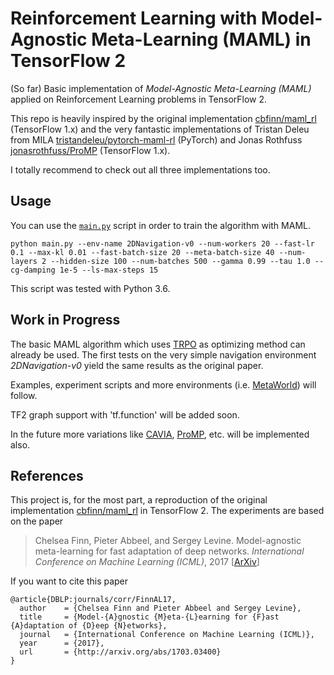 # Reinforcement Learning with Model-Agnostic Meta-Learning (MAML) in TensorFlow 2
(So far) Basic implementation of *Model-Agnostic Meta-Learning (MAML)* applied on Reinforcement Learning problems in TensorFlow 2. 

This repo is heavily inspired by the original implementation [cbfinn/maml_rl](https://github.com/cbfinn/maml_rl/) (TensorFlow 1.x) and the very fantastic implementations of Tristan Deleu from MILA [tristandeleu/pytorch-maml-rl](https://github.com/tristandeleu/pytorch-maml-rl) (PyTorch) and Jonas Rothfuss [jonasrothfuss/ProMP](https://github.com/jonasrothfuss/ProMP) (TensorFlow 1.x). 

I totally recommend to check out all three implementations too.

## Usage
You can use the [`main.py`](main.py) script in order to train the algorithm with MAML.
```
python main.py --env-name 2DNavigation-v0 --num-workers 20 --fast-lr 0.1 --max-kl 0.01 --fast-batch-size 20 --meta-batch-size 40 --num-layers 2 --hidden-size 100 --num-batches 500 --gamma 0.99 --tau 1.0 --cg-damping 1e-5 --ls-max-steps 15
```
This script was tested with Python 3.6.

## Work in Progress
The basic MAML algorithm which uses [TRPO](https://spinningup.openai.com/en/latest/algorithms/trpo.html) as optimizing method can already be used. The first tests on the very simple navigation environment *2DNavigation-v0* yield the same results as the original paper. 

Examples, experiment scripts and more environments (i.e. [MetaWorld](https://github.com/rlworkgroup/metaworld)) will follow. 

TF2 graph support with 'tf.function' will be added soon. 

In the future more variations like [CAVIA](https://github.com/lmzintgraf/cavia), [ProMP](https://github.com/jonasrothfuss/ProMP), etc. will be implemented also.

## References
This project is, for the most part, a reproduction of the original implementation [cbfinn/maml_rl](https://github.com/cbfinn/maml_rl/) in TensorFlow 2. The experiments are based on the paper
> Chelsea Finn, Pieter Abbeel, and Sergey Levine. Model-agnostic meta-learning for fast adaptation of deep
networks. _International Conference on Machine Learning (ICML)_, 2017 [[ArXiv](https://arxiv.org/abs/1703.03400)]

If you want to cite this paper
```
@article{DBLP:journals/corr/FinnAL17,
  author    = {Chelsea Finn and Pieter Abbeel and Sergey Levine},
  title     = {Model-{A}gnostic {M}eta-{L}earning for {F}ast {A}daptation of {D}eep {N}etworks},
  journal   = {International Conference on Machine Learning (ICML)},
  year      = {2017},
  url       = {http://arxiv.org/abs/1703.03400}
}
```
